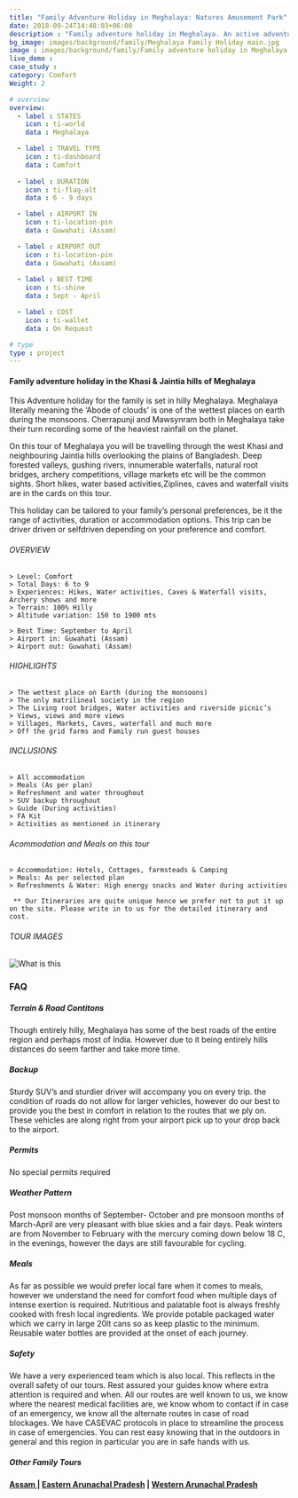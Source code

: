 ```yaml
---
title: "Family Adventure Holiday in Meghalaya: Natures Amusement Park"
date: 2018-09-24T14:48:03+06:00
description : "Family adventure holiday in Meghalaya. An active adventure holiday for the entire family in prestine Meghalaya"
bg_image: images/background/family/Meghalaya Family Holiday main.jpg
image : images/background/family/Family adventure holiday in Meghalaya.jpg
live_demo : 
case_study : 
category: Comfort
Weight: 2

# overview
overview:
  - label : STATES
    icon : ti-world
    data : Meghalaya

  - label : TRAVEL TYPE
    icon : ti-dashboard
    data : Comfort
    
  - label : DURATION
    icon : ti-flag-alt
    data : 6 - 9 days

  - label : AIRPORT IN
    icon : ti-location-pin
    data : Guwahati (Assam)

  - label : AIRPORT OUT
    icon : ti-location-pin
    data : Guwahati (Assam)
    
  - label : BEST TIME
    icon : ti-shine
    data : Sept - April

  - label : COST
    icon : ti-wallet
    data : On Request

# type
type : project
---
```


#### Family adventure holiday in the Khasi & Jaintia hills of Meghalaya

This Adventure holiday for the family is set in hilly Meghalaya. Meghalaya literally meaning the ‘Abode of clouds’ is one of the wettest places on earth during the monsoons. Cherrapunji and Mawsynram both in Meghalaya take their turn recording some of the heaviest rainfall on the planet.

On this tour of Meghalaya you will be travelling through the west Khasi and neighbouring Jaintia hills overlooking the plains of Bangladesh. Deep forested valleys, gushing rivers, innumerable waterfalls, natural root bridges, archery competitions, village markets etc will be the common sights. Short hikes, water based activities,Ziplines, caves and waterfall visits are in the cards on this tour.

This  holiday can be tailored to your family’s personal preferences, be it the range of activities, duration or accommodation options. This trip can be driver driven or selfdriven depending on your preference and comfort.



###### OVERVIEW
```
> Level: Comfort
> Total Days: 6 to 9
> Experiences: Hikes, Water activities, Caves & Waterfall visits, Archery shows and more
> Terrain: 100% Hilly 
> Altitude variation: 150 to 1900 mts

> Best Time: September to April
> Airport in: Guwahati (Assam)
> Airport out: Guwahati (Assam)
```




###### HIGHLIGHTS
```
> The wettest place on Earth (during the monsoons)
> The only matrilineal society in the region
> The Living root bridges, Water activities and riverside picnic’s
> Views, views and more views
> Villages, Markets, Caves, waterfall and much more
> Off the grid farms and Family run guest houses
```

###### INCLUSIONS
```
> All accommodation
> Meals (As per plan)
> Refreshment and water throughout
> SUV backup throughout
> Guide (During activities)
> FA Kit
> Activities as mentioned in itinerary
```
###### Acommodation and Meals on this tour
```
> Accommodation: Hotels, Cottages, farmsteads & Camping
> Meals: As per selected plan
> Refreshments & Water: High energy snacks and Water during activities

```
``` ** Our Itineraries are quite unique hence we prefer not to put it up on the site. Please write in to us for the detailed itinerary and cost.```

###### TOUR IMAGES

![What is this](/images/background/family/meghalayafamilyholidaygallery.jpg)



### FAQ


##### Terrain & Road Contitons

Though entirely hilly, Meghalaya has some of the best roads of the entire region and perhaps most of India. However due to it being entirely hills distances do seem farther and take more time.

##### Backup
Sturdy SUV’s and sturdier driver will accompany you on every trip. the condition of roads do not allow for larger vehicles, however do our best to provide you the best in comfort in relation to the routes that we ply on. These vehicles are along right from your airport pick up to your drop back to the airport.

##### Permits
No special permits required

##### Weather Pattern
Post monsoon months of September- October and pre monsoon months of March-April are very pleasant with blue skies and a fair days. Peak winters are from November to February with the mercury coming down below 18 C, in the evenings, however the days are still favourable for cycling.

##### Meals
As far as possible we would prefer local fare when it comes to meals, however we understand the need for comfort food when multiple days of intense exertion is required. Nutritious and palatable foot is always freshly cooked with fresh local ingredients. We provide potable packaged water which we carry in large 20lt cans so as keep plastic to the minimum. Reusable water bottles are provided at the onset of each journey.

##### Safety 
We have a very experienced team which is also local. This reflects in the overall safety of our tours. Rest assured your guides know where extra attention is required and when. All our routes are well known to us, we know where the nearest medical facilities are, we know whom to contact if in case of an emergency, we know all the alternate routes in case of road blockages. We have CASEVAC protocols in place to streamline the process in case of emergencies. You can rest easy knowing that in the outdoors in general and this region in particular you are in safe hands with us.

##### Other Family Tours

**[Assam  ](/family/assam-family-holiday/)  | [Eastern Arunachal Pradesh](/family/family-holiday-eastern-arunachal-pradesh/) | [Western Arunachal Pradesh](/family/family-holiday-western-arunachal-pradesh/)**